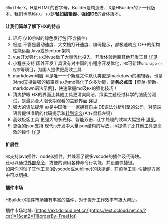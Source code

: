 `HBuilderX`，H是HTML的首字母，Builder是构造者，X是HBuilder的下一代版本。我们也简称`HX`。
`HX`是**轻如编辑器、强如IDE**的合体版本。

#### 让我们简单了解下HX的特点
1. 轻巧
	仅10余M的绿色发行包(不含插件)
2. 极速
	不管是启动速度、大文档打开速度、编码提示，都极速响应
	C++的架构性能远超Java或Electron架构
3. vue开发强化
	`HX`对vue做了大量优化投入，开发体验远超其他开发工具
	[详见](/Tutorial/Language/vue)
4. 小程序支持
	国外开发工具没有对中国的小程序开发优化，`HX`可新建`uni-app` `小程序`等项目，为国人提供更高效工具
5. markdown利器
	`HX`是唯一一个新建文件默认类型是markdown的编辑器，也是对md支持最强的编辑器
	`HX`为md强化了众多功能，请**务必点击**【菜单-帮助-markdown语法示例】，快速掌握md及`HX`的强化技巧！
6. 清爽护眼
	HX的界面比其他工具更清爽简洁，绿柔主题经过科学的脑疲劳测试，是最适合人眼长期观看的主题界面
	[详见](/Tutorial/Other/health)
7. 强大的语法提示
	`HX`是中国唯一一家拥有自主IDE语法分析引擎的公司，对前端语言提供准确的代码提示和[转到定义](/Tutorial/UserGuide/goto?id=转到定义)(Alt+鼠标左键)
8. 高效极客工具
	更强大的多光标、智能双击...让字处理的效率大幅提升 [详见](/Tutorial/UserGuide/skill)，
9. 更强的json支持
	现代js开发中大量json结构的写法，`HX`提供了比其他工具更高效的操作
	[详见](/Tutorial/Language/json)


#### 扩展性
`HX`支持java插件、nodejs插件，并兼容了很多vscode的插件及代码块。<br/>
还可以通过[外部命令](/Tutorial/UserGuide/externalCommands)，方便的调用各种命令行功能，并设置快捷键。<br/>
如果你习惯了其他工具(如vscode或sublime)的[快捷键](/Tutorial/keybindings)，在菜单工具-快捷键方案中可以切换。

#### 插件市场

HBuilderX插件市场拥有丰富的插件，对于提升工作效率有极大帮助。

插件市场地址: [https://ext.dcloud.net.cn/](https://ext.dcloud.net.cn/?cat1=1&cat2=11&orderBy=FreeHot)